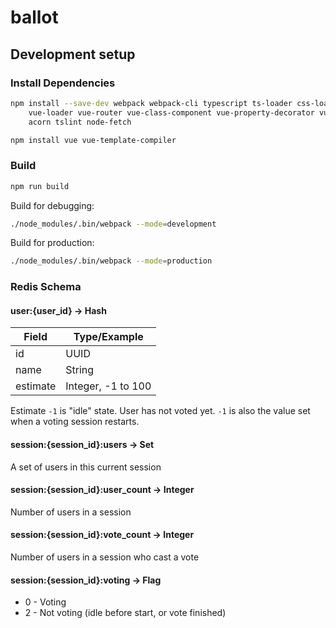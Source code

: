 # ballot

## Development setup

### Install Dependencies
```bash
npm install --save-dev webpack webpack-cli typescript ts-loader css-loader \
    vue-loader vue-router vue-class-component vue-property-decorator vue-mixin-decorator \
    acorn tslint node-fetch

npm install vue vue-template-compiler
```

### Build
```bash
npm run build
```

Build for debugging:
```bash
./node_modules/.bin/webpack --mode=development
```

Build for production:
```bash
./node_modules/.bin/webpack --mode=production
```

### Redis Schema

#### user:{user_id} -> Hash 

| Field    | Type/Example          |
|----------|-----------------------|
| id       | UUID                  |
| name     | String                |
| estimate | Integer, -1 to 100    |

Estimate `-1` is "idle" state. User has not voted yet. 
`-1` is also the value set when a voting session restarts.

#### session:{session_id}:users -> Set

A set of users in this current session

#### session:{session_id}:user_count -> Integer

Number of users in a session

#### session:{session_id}:vote_count -> Integer

Number of users in a session who cast a vote

#### session:{session_id}:voting -> Flag

  * 0 - Voting
  * 2 - Not voting (idle before start, or vote finished) 